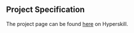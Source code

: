 ## Project Specification

The project page can be found [here](https://hyperskill.org/projects/98?track=2) on Hyperskill.